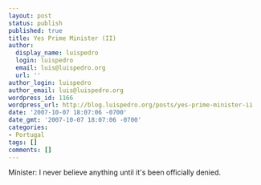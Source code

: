 ```yaml
---
layout: post
status: publish
published: true
title: Yes Prime Minister (II)
author:
  display_name: luispedro
  login: luispedro
  email: luis@luispedro.org
  url: ''
author_login: luispedro
author_email: luis@luispedro.org
wordpress_id: 1166
wordpress_url: http://blog.luispedro.org/posts/yes-prime-minister-ii
date: '2007-10-07 18:07:06 -0700'
date_gmt: '2007-10-07 18:07:06 -0700'
categories:
- Portugal
tags: []
comments: []
---
```

<p>Minister: I never believe anything until it's been officially denied.</p>
